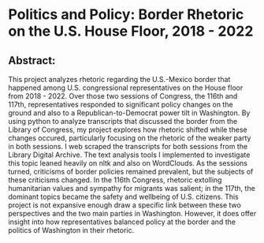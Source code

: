 # Politics and Policy: Border Rhetoric on the U.S. House Floor, 2018 - 2022

## Abstract: 
This project analyzes rhetoric regarding the U.S.-Mexico border that happened among U.S. congressional representatives on the House floor from 2018 - 2022. Over those two sessions of Congress, the 116th and 117th, representatives responded to significant policy changes on the ground and also to a Republican-to-Democrat power tilt in Washington. By using python to analyze transcripts that discussed the border from the Library of Congress, my project explores how rhetoric shifted while these changes occured, particularly focusing on the rhetoric of the weaker party in both sessions. I web scraped the transcripts for both sessions from the Library Digital Archive. The text analysis tools I implemented to investigate this topic leaned heavily on nltk and also on WordClouds. As the sessions turned, criticisms of border policies remained prevalent, but the subjects of these criticisms changed. In the 116th Congress, rhetoric extolling humanitarian values and sympathy for migrants was salient; in the 117th, the dominant topics became the safety and wellbeing of U.S. citizens. This project is not expansive enough draw a specific link between these two perspectives and the two main parties in Washington. However, it does offer insight into how representatives balanced policy at the border and the politics of Washington in their rhetoric.     
